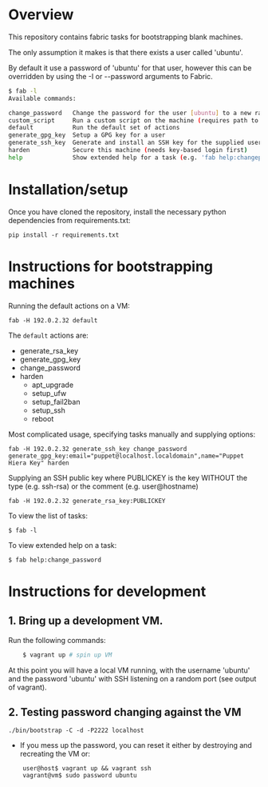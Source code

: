 # Overview

This repository contains fabric tasks for bootstrapping blank machines.

The only assumption it makes is that there exists a user called 'ubuntu'.

By default it use a password of 'ubuntu' for that user, however this can be
overridden by using the -I or --password arguments to Fabric.

```sh
$ fab -l
Available commands:

change_password   Change the password for the user [ubuntu] to a new random one
custom_script     Run a custom script on the machine (requires path to script)
default           Run the default set of actions
generate_gpg_key  Setup a GPG key for a user
generate_ssh_key  Generate and install an SSH key for the supplied user [ubuntu]
harden            Secure this machine (needs key-based login first)
help              Show extended help for a task (e.g. 'fab help:changepassword')
```

# Installation/setup

Once you have cloned the repository, install the necessary python
dependencies from requirements.txt:

    pip install -r requirements.txt

# Instructions for bootstrapping machines

Running the default actions on a VM:

    fab -H 192.0.2.32 default

The `default` actions are:
 - generate_rsa_key
 - generate_gpg_key
 - change_password
 - harden
   - apt_upgrade
   - setup_ufw
   - setup_fail2ban
   - setup_ssh
   - reboot

Most complicated usage, specifying tasks manually and supplying options:

    fab -H 192.0.2.32 generate_ssh_key change_password generate_gpg_key:email="puppet@localhost.localdomain",name="Puppet Hiera Key" harden

Supplying an SSH public key where PUBLICKEY is the key WITHOUT the type (e.g. ssh-rsa) or the comment (e.g. user@hostname)

    fab -H 192.0.2.32 generate_rsa_key:PUBLICKEY

To view the list of tasks:

    $ fab -l

To view extended help on a task:

    $ fab help:change_password

# Instructions for development

## 1. Bring up a development VM.

Run the following commands:

```sh
    $ vagrant up # spin up VM
```

At this point you will have a local VM running, with the username 'ubuntu' and the password 'ubuntu'
with SSH listening on a random port (see output of vagrant).

## 2. Testing password changing against the VM

    ./bin/bootstrap -C -d -P2222 localhost

- If you mess up the password, you can reset it either by destroying and recreating the VM or:

```
    user@host$ vagrant up && vagrant ssh
    vagrant@vm$ sudo password ubuntu
```
